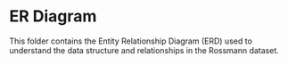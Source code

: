 # ER Diagram

This folder contains the Entity Relationship Diagram (ERD) used to understand the data structure and relationships in the Rossmann dataset.
